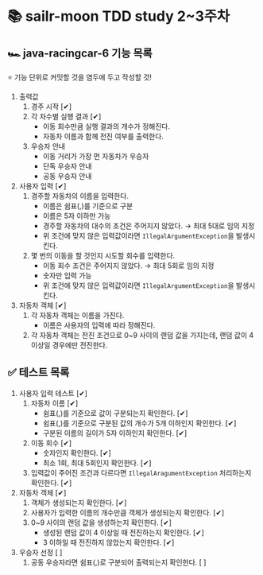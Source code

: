# 📚 sailr-moon TDD study 2~3주차
## 🏎️ java-racingcar-6 기능 목록
⭐️ 기능 단위로 커밋할 것을 염두에 두고 작성할 것!
1. 출력값
   1. 경주 시작 [✔]
   2. 각 차수별 실행 결과 [✔]
      * 이동 회수만큼 실행 결과의 개수가 정해진다.
      * 자동차 이름과 함께 전진 여부를 출력한다.
   3. 우승자 안내
      * 이동 거리가 가장 먼 자동차가 우승자
      * 단독 우승자 안내
      * 공동 우승자 안내
2. 사용자 입력 [✔]
   1. 경주할 자동차의 이름을 입력한다.
      * 이름은 쉼표(,)를 기준으로 구분
      * 이름은 5자 이하만 가능
      * 경주할 자동차의 대수의 조건은 주어지지 않았다. → 최대 5대로 임의 지정
      * 위 조건에 맞지 않은 입력값이라면 ``IllegalArgumentException``을 발생시킨다.
   2. 몇 번의 이동을 할 것인지 시도할 회수를 입력한다.
      * 이동 회수 조건은 주어지지 않았다. → 최대 5회로 임의 지정
      * 숫자만 입력 가능
      * 위 조건에 맞지 않은 입력값이라면 ``IllegalArgumentException``을 발생시킨다.
3. 자동차 객체 [✔]
   1. 각 자동차 객체는 이름을 가진다.
       * 이름은 사용자의 입력에 따라 정해진다.
   2. 각 자동차 객체는 전진 조건으로 0~9 사이의 랜덤 값을 가지는데, 랜덤 값이 4 이상일 경우에만 전진한다.

## ✅ 테스트 목록
1. 사용자 입력 테스트 [✔]
   1. 자동차 이름 [✔]
      * 쉼표(,)를 기준으로 값이 구분되는지 확인한다. [✔]
      * 쉼표(,)를 기준으로 구분된 값의 개수가 5개 이하인지 확인한다. [✔]
      * 구분된 이름의 길이가 5자 이하인지 확인한다. [✔]
   2. 이동 회수 [✔]
      * 숫자인지 확인한다. [✔]
      * 최소 1회, 최대 5회인지 확인한다. [✔]
   3. 입력값이 주어진 조건과 다르다면 ``IllegalAragumentException`` 처리하는지 확인한다. [✔]
2. 자동차 객체 [✔]
   1. 객체가 생성되는지 확인한다. [✔]
   2. 사용자가 입력한 이름의 개수만큼 객체가 생성되는지 확인한다. [✔]
   3. 0~9 사이의 랜덤 값을 생성하는지 확인한다. [✔]
      * 생성된 랜덤 값이 4 이상일 때 전진하는지 확인한다. [✔]
      * 3 이하일 때 전진하지 않았는지 확인한다. [✔]
3. 우승자 선정 [ ]
   1. 공동 우승자라면 쉼표(,)로 구분되어 출력되는지 확인한다. [ ]